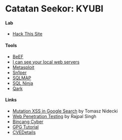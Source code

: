 # Catatan Seekor: KYUBI

#### Lab

* [Hack This Site](https://www.hackthissite.org/pages/index/index.php)

#### Tools

* [BeEF](https://sectools.org/tool/beef/)
* [I can see your local web servers](http://http.jameshfisher.com/2019/05/26/i-can-see-your-local-web-servers/)
* [Metasploit](https://www.metasploit.com/)
* [Sn1per](https://github.com/1N3/Sn1per)
* [SQLMAP](http://sqlmap.org/)
* [SQL Ninja](http://sqlninja.sourceforge.net/)
* [Qark](https://github.com/linkedin/qark)

#### Links

* [Mutation XSS in Google Search](https://www.acunetix.com/blog/web-security-zone/mutation-xss-in-google-search/) by Tomasz Nidecki
* [Web Penetration Testing](https://www.hackingarticles.in/web-penetration-testing/) by Rajpal Singh
* [Bincang Cyber](https://bincangcyber.id/)
* [GPG Tutorial](https://www.devdungeon.com/content/gpg-tutorial)
* [CVEDetails](https://www.cvedetails.com/)

